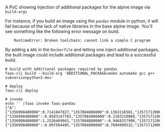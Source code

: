 A PoC showing injection of additional packages for the alpine image via `build-args`

For instance, if you build an image using the `pandas` module in python, it will fail because of the lack of native libraries in the base alpine image. You'll see something like the following error message on build.

```
    RuntimeError: Broken toolchain: cannot link a simple C program
```

By adding a `ARG` in the `Dockerfile` and letting one inject additional packages, the built image could include additional packages and lead to a successful build.

```
# build with additional packages required by pandas
faas-cli build --build-arg 'ADDITIONAL_PACKAGE=make automake gcc g++ subversionpython3-dev'

# deploy
faas-cli deploy

# invoke
echo '' |faas invoke faas-pandas
{"A":{"1356998400000":0.7141047827,"1357084800000":0.1363116581,"1357171200000":0.6025874047,"1357257600000":-0.9151811418,"1357344000000":-0.335473092,"1357430400000":0.4021770176},"B":{"1356998400000":-0.8583147783,"1357084800000":0.2183210089,"1357171200000":0.9400280865,"1357257600000":-0.0560025869,"1357344000000":0.9899218939,"1357430400000":-0.4704440479},"C":{"1356998400000":1.2526469043,"1357084800000":-0.9468157998,"1357171200000":-1.9264357788,"1357257600000":0.4827442627,"1357344000000":0.0032829625,"1357430400000":-0.7745142946},"D":{"1356998400000":-0.097564495,"1357084800000":0.7604999532,"1357171200000":-0.3399715634,"1357257600000":1.0363703792,"1357344000000":-1.3265440567,"1357430400000":-1.1893725234}}
```
